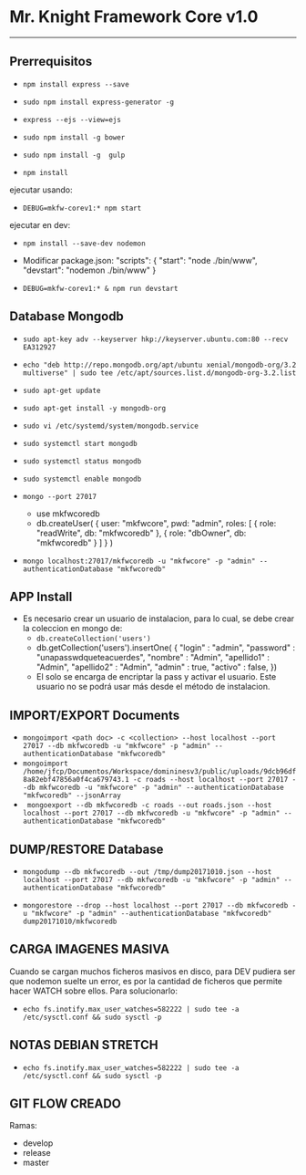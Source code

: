 # Mr. Knight Framework Core v1.0

***

## Prerrequisitos

* `npm install express --save`

* `sudo npm install express-generator -g`

* `express --ejs --view=ejs`

* `sudo npm install -g bower`

* `sudo npm install -g  gulp`

* `npm install`

ejecutar usando:

* `DEBUG=mkfw-corev1:* npm start`

ejecutar en dev:

* `npm install --save-dev nodemon`

* Modificar package.json:
    "scripts": {
        "start": "node ./bin/www",
        "devstart": "nodemon ./bin/www"
    }
* `DEBUG=mkfw-corev1:* & npm run devstart`

## Database Mongodb

* `sudo apt-key adv --keyserver hkp://keyserver.ubuntu.com:80 --recv EA312927`

* `echo "deb http://repo.mongodb.org/apt/ubuntu xenial/mongodb-org/3.2 multiverse" | sudo tee /etc/apt/sources.list.d/mongodb-org-3.2.list`

* `sudo apt-get update`

* `sudo apt-get install -y mongodb-org`

* `sudo vi /etc/systemd/system/mongodb.service`

* `sudo systemctl start mongodb`

* `sudo systemctl status mongodb`

* `sudo systemctl enable mongodb`

* `mongo --port 27017`

    * use mkfwcoredb
    * db.createUser(
        {
            user: "mkfwcore",
            pwd: "admin",
            roles: [ { role: "readWrite", db: "mkfwcoredb" },
                    { role: "dbOwner", db: "mkfwcoredb" } ]
        }
        )
* `mongo localhost:27017/mkfwcoredb -u "mkfwcore" -p "admin" --authenticationDatabase "mkfwcoredb"`
## APP Install

* Es necesario crear un usuario de instalacion, para lo cual, se debe crear la coleccion en mongo de:
    * `db.createCollection('users')`
    * db.getCollection('users').insertOne(    {
    "login" : "admin",
    "password" : "unapasswdqueteacuerdes",
    "nombre" : "Admin",
    "apellido1" : "Admin",
    "apellido2" : "Admin",
    "admin" : true,
    "activo" : false,
    })
    * El solo se encarga de encriptar la pass y activar el usuario. Este usuario no se podrá usar más desde el método de instalacion.

## IMPORT/EXPORT Documents
* `mongoimport <path doc> -c <collection> --host localhost --port 27017 --db mkfwcoredb -u "mkfwcore" -p "admin" --authenticationDatabase "mkfwcoredb"`
* `mongoimport /home/jfcp/Documentos/Workspace/domininesv3/public/uploads/9dcb96df8a82ebf47856a0f4ca679743.1 -c roads --host localhost --port 27017 --db mkfwcoredb -u "mkfwcore" -p "admin" --authenticationDatabase "mkfwcoredb" --jsonArray`
* ` mongoexport --db mkfwcoredb -c roads --out roads.json --host localhost --port 27017 --db mkfwcoredb -u "mkfwcore" -p "admin" --authenticationDatabase "mkfwcoredb"` 

## DUMP/RESTORE Database
* `mongodump --db mkfwcoredb --out /tmp/dump20171010.json --host localhost --port 27017 --db mkfwcoredb -u "mkfwcore" -p "admin" --authenticationDatabase "mkfwcoredb"`

* `mongorestore --drop --host localhost --port 27017 --db mkfwcoredb -u "mkfwcore" -p "admin" --authenticationDatabase "mkfwcoredb" dump20171010/mkfwcoredb`

## CARGA IMAGENES MASIVA
Cuando se cargan muchos ficheros masivos en disco, para DEV pudiera ser que nodemon suelte un error, es por la cantidad de ficheros que permite hacer WATCH sobre ellos. Para solucionarlo:
* `echo fs.inotify.max_user_watches=582222 | sudo tee -a /etc/sysctl.conf && sudo sysctl -p`

## NOTAS DEBIAN STRETCH
* `echo fs.inotify.max_user_watches=582222 | sudo tee -a /etc/sysctl.conf && sudo sysctl -p`

## GIT FLOW CREADO
Ramas:
* develop
* release
* master
